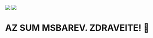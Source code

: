 <img src="https://w7.pngwing.com/pngs/400/997/png-transparent-emoji-doing-thumbs-up-illustration-emoji-emoticon-smiley-like-button-thumb-signal-double-happiness-computer-icons-text-messaging-smile-thumbnail.png">
<img src="https://w7.pngwing.com/pngs/400/997/png-transparent-emoji-doing-thumbs-up-illustration-emoji-emoticon-smiley-like-button-thumb-signal-double-happiness-computer-icons-text-messaging-smile-thumbnail.png">

# AZ SUM MSBAREV. ZDRAVEITE! 👋
